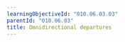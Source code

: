 ```yaml
---
learningObjectiveId: "010.06.03.03"
parentId: "010.06.03"
title: Omnidirectional departures
---
```


